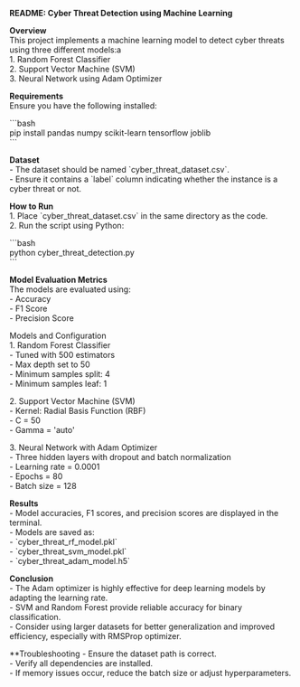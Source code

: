 **README: Cyber Threat Detection using Machine Learning**

**Overview**  
This project implements a machine learning model to detect cyber threats using three different models:a  
1\. Random Forest Classifier  
2\. Support Vector Machine (SVM)  
3\. Neural Network using Adam Optimizer

 **Requirements**  
Ensure you have the following installed:

\`\`\`bash  
pip install pandas numpy scikit-learn tensorflow joblib  
\`\`\`

**Dataset**  
\- The dataset should be named \`cyber\_threat\_dataset.csv\`.  
\- Ensure it contains a \`label\` column indicating whether the instance is a cyber threat or not.

 **How to Run**  
1\. Place \`cyber\_threat\_dataset.csv\` in the same directory as the code.  
2\. Run the script using Python:

\`\`\`bash  
python cyber\_threat\_detection.py  
\`\`\`

 **Model Evaluation Metrics**  
The models are evaluated using:  
\- Accuracy  
\- F1 Score  
\- Precision Score

 Models and Configuration  
 1\. Random Forest Classifier  
\- Tuned with 500 estimators  
\- Max depth set to 50  
\- Minimum samples split: 4  
\- Minimum samples leaf: 1

 2\. Support Vector Machine (SVM)  
\- Kernel: Radial Basis Function (RBF)  
\- C \= 50  
\- Gamma \= 'auto'

 3\. Neural Network with Adam Optimizer  
\- Three hidden layers with dropout and batch normalization  
\- Learning rate \= 0.0001  
\- Epochs \= 80  
\- Batch size \= 128

 **Results**  
\- Model accuracies, F1 scores, and precision scores are displayed in the terminal.  
\- Models are saved as:  
  \- \`cyber\_threat\_rf\_model.pkl\`  
  \- \`cyber\_threat\_svm\_model.pkl\`  
  \- \`cyber\_threat\_adam\_model.h5\`

 **Conclusion**  
\- The Adam optimizer is highly effective for deep learning models by adapting the learning rate.  
\- SVM and Random Forest provide reliable accuracy for binary classification.  
\- Consider using larger datasets for better generalization and improved efficiency, especially with RMSProp optimizer.

 **Troubleshooting 
\- Ensure the dataset path is correct.  
\- Verify all dependencies are installed.  
\- If memory issues occur, reduce the batch size or adjust hyperparameters.

